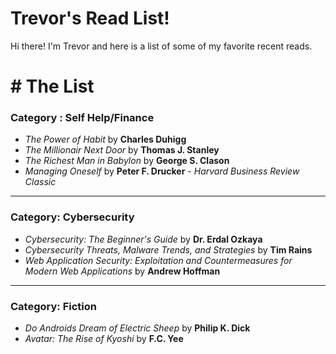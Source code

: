 # Trevor's Read List!

Hi there! I'm Trevor and here is a list of some of my favorite recent reads.


# # The List
### Category : Self Help/Finance
- *The Power of Habit* by **Charles Duhigg**
- *The Millionair Next Door* by **Thomas J. Stanley**
- *The Richest Man in Babylon* by **George S. Clason**
- *Managing Oneself* by **Peter F. Drucker** - *Harvard Business Review Classic*
___
### Category: Cybersecurity
- *Cybersecurity: The Beginner's Guide* by **Dr. Erdal Ozkaya**
- *Cybersecurity Threats, Malware Trends, and Strategies* by **Tim Rains**
- *Web Application Security: Exploitation and Countermeasures for Modern Web Applications* by **Andrew Hoffman**
---
### Category: Fiction
- *Do Androids Dream of Electric Sheep* by **Philip K. Dick**
- *Avatar: The Rise of Kyoshi* by **F.C. Yee**
